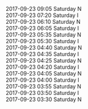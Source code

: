 2017-09-23 09:05 Saturday  N  
2017-09-23 07:20 Saturday  I  
2017-09-23 06:10 Saturday  N  
2017-09-23 06:05 Saturday  I  
2017-09-23 05:35 Saturday  N  
2017-09-23 05:30 Saturday  I  
2017-09-23 04:40 Saturday  N  
2017-09-23 04:35 Saturday  I  
2017-09-23 04:25 Saturday  N  
2017-09-23 04:20 Saturday  I  
2017-09-23 04:05 Saturday  N  
2017-09-23 04:00 Saturday  I  
2017-09-23 03:55 Saturday  N  
2017-09-23 03:50 Saturday  I  
2017-09-23 03:30 Saturday  N  
